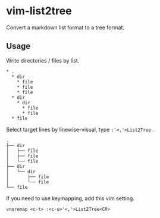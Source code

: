 # vim-list2tree

Convert a markdown list format to a tree format.

## Usage

Write directories / files by list.

```
* .
  * dir
    * file
    * file
    * file
  * dir
    * dir
      * file
      * file
  * file
```

Select target lines by linewise-visual, type `:'<,'>List2Tree` .

```
.
├── dir
│   ├── file
│   ├── file
│   └── file
├── dir
│   └── dir
│       ├── file
│       └── file
└── file
```


If you need to use keymapping, add this vim setting.

```
vnoremap <c-t> :<c-u>'<,'>List2Tree<CR>
```
